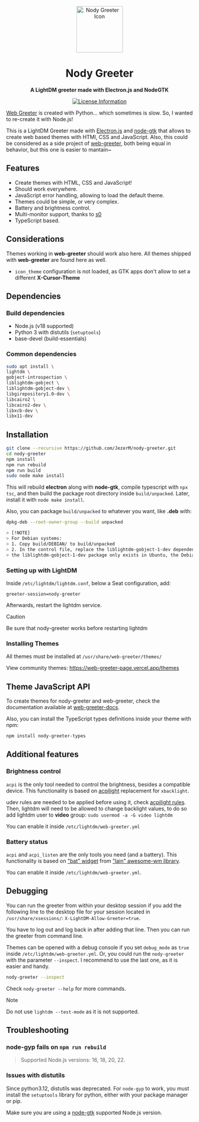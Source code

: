 <div align="center">
  <a>
    <img
      alt="Nody Greeter Icon"
      width="125"
      src="./dist/com.github.jezerm.nody-greeter.svg"
    />
  </a>
  <h1><strong>Nody Greeter</strong></h1>
  <p>
    <strong>A LightDM greeter made with Electron.js and NodeGTK</strong>
  </p>
  <p>
    <a href="#">
      <img alt="License Information" src="https://img.shields.io/github/license/JezerM/nody-greeter.svg">
    </a>
  </p>
</div>

[Web Greeter][web-greeter] is created with Python... which sometimes is slow. So, I wanted to re-create it with Node.js!

This is a LightDM Greeter made with [Electron.js][Electron] and [node-gtk][node-gtk] that allows to create web based themes with HTMl, CSS and JavaScript. Also, this could be considered as a side project of [web-greeter][web-greeter], both being equal in behavior, but this one is easier to mantain~

## Features

- Create themes with HTML, CSS and JavaScript!
- Should work everywhere.
- JavaScript error handling, allowing to load the default theme.
- Themes could be simple, or very complex.
- Battery and brightness control.
- Multi-monitor support, thanks to [s0](https://github.com/s0)
- TypeScript based.

## Considerations

Themes working in **web-greeter** should work also here. All themes shipped with **web-greeter** are found here as well.

- `icon_theme` configuration is not loaded, as GTK apps don't allow to set a different **X-Cursor-Theme**

## Dependencies

### Build dependencies

- Node.js (v18 supported)
- Python 3 with distutils (`setuptools`)
- base-devel (build-essentials)

### Common dependencies

```sh
sudo apt install \
lightdm \
gobject-introspection \
liblightdm-gobject \
liblightdm-gobject-dev \
libgirepository1.0-dev \
libcairo2 \
libcairo2-dev \
libxcb-dev \
libx11-dev
```
## Installation

```sh
git clone --recursive https://github.com/JezerM/nody-greeter.git
cd nody-greeter
npm install
npm run rebuild
npm run build
sudo node make install
```

This will rebuild **electron** along with **node-gtk**, compile typescript with `npx tsc`, and then build the package root directory inside `build/unpacked`. Later, install it with `node make install`.

Also, you can package `build/unpacked` to whatever you want, like **.deb** with:

```sh
dpkg-deb --root-owner-group --build unpacked

> [!NOTE]
> For Debian systems:
> 1. Copy build/DEBIAN/ to build/unpacked
> 2. In the control file, replace the liblightdm-gobject-1-dev dependency with liblightdm-gobject-dev.
> the liblightdm-gobject-1-dev package only exists in Ubuntu, the Debian equivalent is liblightdm-gobject-dev.
```

### Setting up with LightDM

Inside `/etc/lightdm/lightdm.conf`, below a Seat configuration, add:

```
greeter-session=nody-greeter
```

Afterwards, restart the lightdm service.

> [!CAUTION]
> Be sure that nody-greeter works before restarting lightdm

### Installing Themes

All themes must be installed at `/usr/share/web-greeter/themes/`

View community themes: https://web-greeter-page.vercel.app/themes

## Theme JavaScript API

To create themes for nody-greeter and web-greeter, check the documentation available at [web-greeter-docs][web-greeter-docs].

Also, you can install the TypeScript types definitions inside your theme with npm:

```sh
npm install nody-greeter-types
```

## Additional features

### Brightness control

`acpi` is the only tool needed to control the brightness, besides a compatible device. This functionality is based on [acpilight][acpilight] replacement for `xbacklight`.

udev rules are needed to be applied before using it, check [acpilight rules][acpilight_rules]. Then, lightdm will need to be allowed to change backlight values, to do so add lightdm user to **video** group: `sudo usermod -a -G video lightdm`

You can enable it inside `/etc/lightdm/web-greeter.yml`

### Battery status

`acpi` and `acpi_listen` are the only tools you need (and a battery). This functionality is based on ["bat" widget][bat_widget] from ["lain" awesome-wm library][lain].

You can enable it inside `/etc/lightdm/web-greeter.yml`.

## Debugging

You can run the greeter from within your desktop session if you add the following line to the desktop file for your session located in `/usr/share/xsessions/`: `X-LightDM-Allow-Greeter=true`.

You have to log out and log back in after adding that line. Then you can run the greeter from command line.

Themes can be opened with a debug console if you set `debug_mode` as `true` inside `/etc/lightdm/web-greeter.yml`. Or, you could run the `nody-greeter` with the parameter `--inspect`. I recommend to use the last one, as it is easier and handy.

```sh
nody-greeter --inspect
```

Check `nody-greeter --help` for more commands.

> [!NOTE]
> Do not use `lightdm --test-mode` as it is not supported.

## Troubleshooting

### node-gyp fails on `npm run rebuild`

> Supported Node.js versions: 16, 18, 20, 22.

### Issues with distutils

Since python3.12, distutils was deprecated. For `node-gyp` to work, you must install the `setuptools` library for python, either with your package manager or pip.

Make sure you are using a [node-gtk][node-gtk] supported Node.js version.

[web-greeter]: https://github.com/JezerM/web-greeter "Web Greeter"
[nody-greeter-types]: https://github.com/JezerM/nody-greeter-types "nody-greeter-types"
[web-greeter-docs]: https://web-greeter-page.vercel.app/ "Documentation"
[acpilight]: https://gitlab.com/wavexx/acpilight/ "acpilight"
[acpilight_rules]: https://gitlab.com/wavexx/acpilight/-/blob/master/90-backlight.rules "udev rules"
[bat_widget]: https://github.com/lcpz/lain/blob/master/widget/bat.lua "Battery widget"
[lain]: https://github.com/lcpz/lain "Lain awesome library"
[Electron]: https://www.electronjs.org "Electron"
[node-gtk]: https://github.com/romgrk/node-gtk "Node GTK"
